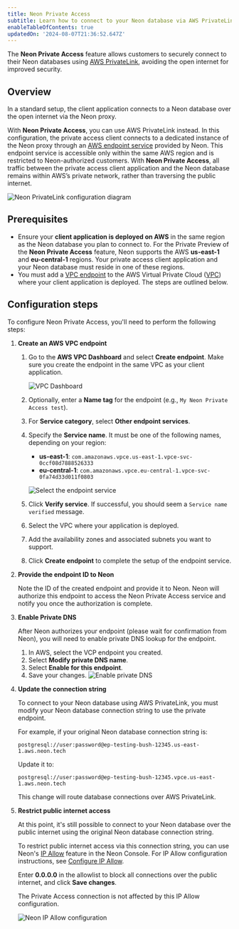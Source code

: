 ```yaml
---
title: Neon Private Access
subtitle: Learn how to connect to your Neon database via AWS PrivateLink
enableTableOfContents: true
updatedOn: '2024-08-07T21:36:52.647Z'
---
```


<PrivatePreview />

The **Neon Private Access** feature allows customers to securely connect to their Neon databases using [AWS PrivateLink](https://docs.aws.amazon.com/vpc/latest/privatelink/concepts.html), avoiding the open internet for improved security.

## Overview

In a standard setup, the client application connects to a Neon database over the open internet via the Neon proxy.

With **Neon Private Access**, you can use AWS PrivateLink instead. In this configuration, the private access client connects to a dedicated instance of the Neon proxy through an [AWS endpoint service](https://docs.aws.amazon.com/vpc/latest/privatelink/configure-endpoint-service.html) provided by Neon. This endpoint service is accessible only within the same AWS region and is restricted to Neon-authorized customers. With **Neon Private Access**, all traffic between the private access client application and the Neon database remains within AWS’s private network, rather than traversing the public internet.

![Neon PrivateLink configuration diagram](/docs/guides/privatelink.png)

## Prerequisites

- Ensure your **client application is deployed on AWS** in the same region as the Neon database you plan to connect to. For the Private Preview of the **Neon Private Access** feature, Neon supports the AWS **us-east-1** and **eu-central-1** regions. Your private access client application and your Neon database must reside in one of these regions.
- You must add a [VPC endpoint](https://docs.aws.amazon.com/vpc/latest/privatelink/concepts.html#concepts-vpc-endpoints) to the AWS Virtual Private Cloud ([VPC](https://docs.aws.amazon.com/vpc/latest/userguide/what-is-amazon-vpc.html)) where your client application is deployed. The steps are outlined below.


## Configuration steps

To configure Neon Private Access, you'll need to perform the following steps:

1. **Create an AWS VPC endpoint**    
   1. Go to the **AWS VPC Dashboard** and select **Create endpoint**. Make sure you create the endpoint in the same VPC as your client application.   

      ![VPC Dashboard](/docs/guides/pl_vpc_dashboard.png)
   1. Optionally, enter a **Name tag** for the endpoint (e.g., `My Neon Private Access test`).
   1. For **Service category**, select **Other endpoint services**.
   1. Specify the **Service name**. It must be one of the following names, depending on your region:
      - **us-east-1**: `com.amazonaws.vpce.us-east-1.vpce-svc-0ccf08d7888526333`
      - **eu-central-1**: `com.amazonaws.vpce.eu-central-1.vpce-svc-0fa74d33d011f0803`

      ![Select the endpoint service](/docs/guides/pl_select_endpoint_service.png)
   
   1. Click **Verify service**. If successful, you should seem a `Service name verified` message.
   1. Select the VPC where your application is deployed.
   1. Add the availability zones and associated subnets you want to support.
   1. Click **Create endpoint** to complete the setup of the endpoint service.

3. **Provide the endpoint ID to Neon**
   
   Note the ID of the created endpoint and provide it to Neon. Neon will authorize this endpoint to access the Neon Private Access service and notify you once the authorization is complete.

4. **Enable Private DNS**
   
   After Neon authorizes your endpoint (please wait for confirmation from Neon), you will need to enable private DNS lookup for the endpoint.
     1. In AWS, select the VCP endpoint you created.
     1. Select **Modify private DNS name**.
     1. Select **Enable for this endpoint**.
     1. Save your changes.
      ![Enable private DNS](/docs/guides/pl_enable_private_dns.png)

5. **Update the connection string**
   
   To connect to your Neon database using AWS PrivateLink, you must modify your Neon database connection string to use the private endpoint. 
   
   For example, if your original Neon database connection string is:
     ```
     postgresql://user:password@ep-testing-bush-12345.us-east-1.aws.neon.tech
     ```
     Update it to:
     ```
     postgresql://user:password@ep-testing-bush-12345.vpce.us-east-1.aws.neon.tech
     ```
   This change will route database connections over AWS PrivateLink.

6. **Restrict public internet access**
   
   At this point, it's still possible to connect to your Neon database over the public internet using the original Neon database connection string.
   
   To restrict public internet access via this connection string, you can use Neon's [IP Allow](/docs/introduction/ip-allow) feature in the Neon Console. For IP Allow configuration instructions, see [Configure IP Allow](/docs/manage/projects#configure-ip-allow).
   
   Enter **0.0.0.0** in the allowlist to block all connections over the public internet, and click **Save changes**.
   
   <Admonition type="note">
    The Private Access connection is not affected by this IP Allow configuration.
   </Admonition>
  
      ![Neon IP Allow configuration](/docs/guides/pl_neon_ip_allow.png)


<NeedHelp />
